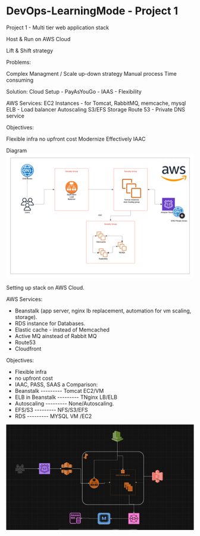 # DevOps-LearningMode - Project 1
Project 1 - Multi tier web application stack

Host & Run on AWS Cloud

Lift & Shift strategy

Problems:

Complex Managment / Scale up-down strategy
Manual process
Time consuming

Solution:
Cloud Setup - PayAsYouGo - IAAS - Flexibility

AWS Services: 
EC2 Instances - for Tomcat, RabbitMQ, memcache, mysql
ELB - Load balancer
Autoscaling
S3/EFS Storage
Route 53 - Private DNS service

Objectives:

Flexible infra
no upfront cost
Modernize Effectively
IAAC


Diagram
![alt text](<Blank diagram (1).png>)


Setting up stack on AWS Cloud.

AWS Services:
 - Beanstalk (app server, nginx lb replacement, automation for vm scaling, storage).
 - RDS instance for Databases.
 - Elastic cache - instead of Memcached
 - Active MQ ainstead of Rabbit MQ
 - Route53
 - Cloudfront

Objectives:
 - Flexible infra
 - no upfront cost
 - IAAC, PASS, SAAS
a
Comparison:
 - Beanstalk --------- Tomcat EC2/VM
 - ELB in Beanstalk --------- TNginx LB/ELB
 - Autoscaling --------- None/Autoscaling.
 - EFS/S3  --------- NFS/S3/EFS
 - RDS --------- MYSQL VM /EC2

![alt text](<Screenshot from 2024-08-30 15-59-21.png>)
